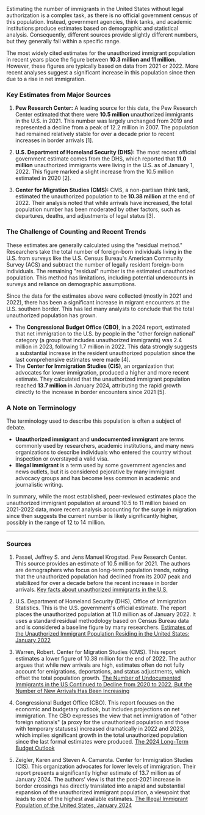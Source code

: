 Estimating the number of immigrants in the United States without legal authorization is a complex task, as there is no official government census of this population. Instead, government agencies, think tanks, and academic institutions produce estimates based on demographic and statistical analysis. Consequently, different sources provide slightly different numbers, but they generally fall within a specific range.

The most widely cited estimates for the unauthorized immigrant population in recent years place the figure between **10.3 million and 11 million**. However, these figures are typically based on data from 2021 or 2022. More recent analyses suggest a significant increase in this population since then due to a rise in net immigration.

### Key Estimates from Major Sources

1.  **Pew Research Center:** A leading source for this data, the Pew Research Center estimated that there were **10.5 million** unauthorized immigrants in the U.S. in 2021. This number was largely unchanged from 2019 and represented a decline from a peak of 12.2 million in 2007. The population had remained relatively stable for over a decade prior to recent increases in border arrivals [1].

2.  **U.S. Department of Homeland Security (DHS):** The most recent official government estimate comes from the DHS, which reported that **11.0 million** unauthorized immigrants were living in the U.S. as of January 1, 2022. This figure marked a slight increase from the 10.5 million estimated in 2020 [2].

3.  **Center for Migration Studies (CMS):** CMS, a non-partisan think tank, estimated the unauthorized population to be **10.38 million** at the end of 2022. Their analysis noted that while arrivals have increased, the total population number has been moderated by other factors, such as departures, deaths, and adjustments of legal status [3].

### The Challenge of Counting and Recent Trends

These estimates are generally calculated using the "residual method." Researchers take the total number of foreign-born individuals living in the U.S. from surveys like the U.S. Census Bureau's American Community Survey (ACS) and subtract the number of legally resident foreign-born individuals. The remaining "residual" number is the estimated unauthorized population. This method has limitations, including potential undercounts in surveys and reliance on demographic assumptions.

Since the data for the estimates above were collected (mostly in 2021 and 2022), there has been a significant increase in migrant encounters at the U.S. southern border. This has led many analysts to conclude that the total unauthorized population has grown.

*   The **Congressional Budget Office (CBO)**, in a 2024 report, estimated that net immigration to the U.S. by people in the "other foreign national" category (a group that includes unauthorized immigrants) was 2.4 million in 2023, following 1.7 million in 2022. This data strongly suggests a substantial increase in the resident unauthorized population since the last comprehensive estimates were made [4].
*   The **Center for Immigration Studies (CIS)**, an organization that advocates for lower immigration, produced a higher and more recent estimate. They calculated that the unauthorized immigrant population reached **13.7 million** in January 2024, attributing the rapid growth directly to the increase in border encounters since 2021 [5].

### A Note on Terminology

The terminology used to describe this population is often a subject of debate.
*   **Unauthorized immigrant** and **undocumented immigrant** are terms commonly used by researchers, academic institutions, and many news organizations to describe individuals who entered the country without inspection or overstayed a valid visa.
*   **Illegal immigrant** is a term used by some government agencies and news outlets, but it is considered pejorative by many immigrant advocacy groups and has become less common in academic and journalistic writing.

In summary, while the most established, peer-reviewed estimates place the unauthorized immigrant population at around 10.5 to 11 million based on 2021-2022 data, more recent analysis accounting for the surge in migration since then suggests the current number is likely significantly higher, possibly in the range of 12 to 14 million.

***

### Sources

1.  Passel, Jeffrey S. and Jens Manuel Krogstad. Pew Research Center. This source provides an estimate of 10.5 million for 2021. The authors are demographers who focus on long-term population trends, noting that the unauthorized population had declined from its 2007 peak and stabilized for over a decade before the recent increase in border arrivals.
    [Key facts about unauthorized immigrants in the U.S.](https://www.pewresearch.org/short-reads/2023/11/16/key-facts-about-unauthorized-immigrants-in-the-us/)

2.  U.S. Department of Homeland Security (DHS), Office of Immigration Statistics. This is the U.S. government's official estimate. The report places the unauthorized population at 11.0 million as of January 2022. It uses a standard residual methodology based on Census Bureau data and is considered a baseline figure by many researchers.
    [Estimates of the Unauthorized Immigrant Population Residing in the United States: January 2022](https://www.dhs.gov/sites/default/files/2024-06/24_0611_OIS_unauthorized-immigrant-population-residing-US_2022.pdf)

3.  Warren, Robert. Center for Migration Studies (CMS). This report estimates a lower figure of 10.38 million for the end of 2022. The author argues that while new arrivals are high, estimates often do not fully account for emigrations, deportations, and status adjustments, which offset the total population growth.
    [The Number of Undocumented Immigrants in the US Continued to Decline from 2020 to 2022, But the Number of New Arrivals Has Been Increasing](https://cmsny.org/publications/undocumented-immigrants-decline-2020-2022/)

4.  Congressional Budget Office (CBO). This report focuses on the economic and budgetary outlook, but includes projections on net immigration. The CBO expresses the view that net immigration of "other foreign nationals" (a proxy for the unauthorized population and those with temporary statuses) increased dramatically in 2022 and 2023, which implies significant growth in the total unauthorized population since the last formal estimates were produced.
    [The 2024 Long-Term Budget Outlook](https://www.cbo.gov/publication/59822)

5.  Zeigler, Karen and Steven A. Camarota. Center for Immigration Studies (CIS). This organization advocates for lower levels of immigration. Their report presents a significantly higher estimate of 13.7 million as of January 2024. The authors' view is that the post-2021 increase in border crossings has directly translated into a rapid and substantial expansion of the unauthorized immigrant population, a viewpoint that leads to one of the highest available estimates.
    [The Illegal Immigrant Population of the United States, January 2024](https://cis.org/Report/Illegal-Immigrant-Population-United-States-January-2024)